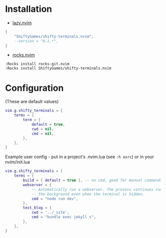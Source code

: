 # Installation

- [lazy.nvim](https://github.com/folke/lazy.nvim)
```lua
{
    "ShiftyGames/shifty-terminals.nvim",
    --version = "0.1.*",
}
```

- [rocks.nvim](https://github.com/rocks.nvim)
```vim
:Rocks install rocks-git.nvim
:Rocks install ShiftyGames/shifty-terminals.nvim
```

# Configuration
(These are default values)
```lua
vim.g.shifty_terminals = {
    terms = {
        term = {
            default = true,
            cwd = nil,
            cmd = nil,
        },
    },
}
```

Example user config - put in a project's .nvim.lua (see `:h exrc`) or in your
nvim/init.lua
```lua
vim.g.shifty_terminals = {
    terms = {
        build = { default = true }, -- no cmd, good for manual commands
        webserver = {
            -- Automatically run a webserver. The process continues running in
            -- the background even when the terminal is hidden.
            cmd = "node run dev",
        },
        test_blog = {
            cwd = '../_site',
            cmd = "bundle exec jekyll s",
        },
    },
}
```
